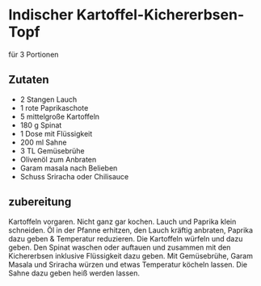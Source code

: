 # Indischer Kartoffel-Kichererbsen-Topf

für 3 Portionen

## Zutaten

* 2 Stangen	Lauch
* 1 rote Paprikaschote
* 5 mittelgroße Kartoffeln
* 180 g	Spinat
* 1 Dose mit Flüssigkeit
* 200 ml Sahne
* 3 TL Gemüsebrühe
* Olivenöl zum Anbraten
* Garam masala nach Belieben
* Schuss Sriracha oder Chilisauce

## zubereitung

Kartoffeln vorgaren. Nicht ganz gar kochen.
Lauch und Paprika klein schneiden. 
Öl in der Pfanne erhitzen, den Lauch kräftig anbraten, Paprika dazu geben & Temperatur reduzieren. 
Die Kartoffeln würfeln und dazu geben. 
Den Spinat waschen oder auftauen und zusammen mit den Kichererbsen inklusive Flüssigkeit dazu geben. 
Mit Gemüsebrühe, Garam Masala und Sriracha würzen und etwas Temperatur köcheln lassen. 
Die Sahne dazu geben heiß werden lassen.

